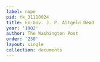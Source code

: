 ```yaml
---
label: nope
pid: fk_31110024
title: Ex-Gov. J. P. Altgeld Dead
year: '1902'
author: The Washington Post
order: '230'
layout: single
collection: documents
---
```

